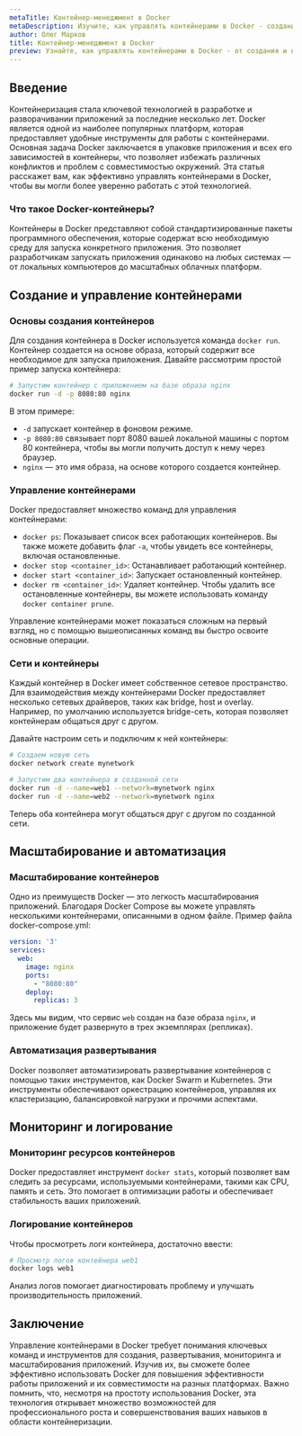 ```yaml
---
metaTitle: Контейнер-менеджмент в Docker
metaDescription: Изучите, как управлять контейнерами в Docker - созданием, развертыванием и мониторингом. Простые примеры и ключевые концепции помогут вам освоить контейнер-менеджмент.
author: Олег Марков
title: Контейнер-менеджмент в Docker
preview: Узнайте, как управлять контейнерами в Docker - от создания и настройки до масштабирования и мониторинга. Давайте разберем основные функции и возможности Docker.
---
```


## Введение

Контейнеризация стала ключевой технологией в разработке и разворачивании приложений за последние несколько лет. Docker является одной из наиболее популярных платформ, которая предоставляет удобные инструменты для работы с контейнерами. Основная задача Docker заключается в упаковке приложения и всех его зависимостей в контейнеры, что позволяет избежать различных конфликтов и проблем с совместимостью окружений. Эта статья расскажет вам, как эффективно управлять контейнерами в Docker, чтобы вы могли более уверенно работать с этой технологией.

### Что такое Docker-контейнеры?

Контейнеры в Docker представляют собой стандартизированные пакеты программного обеспечения, которые содержат всю необходимую среду для запуска конкретного приложения. Это позволяет разработчикам запускать приложения одинаково на любых системах — от локальных компьютеров до масштабных облачных платформ.

## Создание и управление контейнерами

### Основы создания контейнеров

Для создания контейнера в Docker используется команда `docker run`. Контейнер создается на основе образа, который содержит все необходимое для запуска приложения. Давайте рассмотрим простой пример запуска контейнера:

```bash
# Запустим контейнер с приложением на базе образа nginx
docker run -d -p 8080:80 nginx
```

В этом примере:

- `-d` запускает контейнер в фоновом режиме.
- `-p 8080:80` связывает порт 8080 вашей локальной машины с портом 80 контейнера, чтобы вы могли получить доступ к нему через браузер.
- `nginx` — это имя образа, на основе которого создается контейнер.

### Управление контейнерами

Docker предоставляет множество команд для управления контейнерами:

- `docker ps`: Показывает список всех работающих контейнеров. Вы также можете добавить флаг `-a`, чтобы увидеть все контейнеры, включая остановленные.
- `docker stop <container_id>`: Останавливает работающий контейнер.
- `docker start <container_id>`: Запускает остановленный контейнер.
- `docker rm <container_id>`: Удаляет контейнер. Чтобы удалить все остановленные контейнеры, вы можете использовать команду `docker container prune`.

Управление контейнерами может показаться сложным на первый взгляд, но с помощью вышеописанных команд вы быстро освоите основные операции.

### Сети и контейнеры

Каждый контейнер в Docker имеет собственное сетевое пространство. Для взаимодействия между контейнерами Docker предоставляет несколько сетевых драйверов, таких как bridge, host и overlay. Например, по умолчанию используется bridge-сеть, которая позволяет контейнерам общаться друг с другом.

Давайте настроим сеть и подключим к ней контейнеры:

```bash
# Создаем новую сеть
docker network create mynetwork

# Запустим два контейнера в созданной сети
docker run -d --name=web1 --network=mynetwork nginx
docker run -d --name=web2 --network=mynetwork nginx
```

Теперь оба контейнера могут общаться друг с другом по созданной сети. 

## Масштабирование и автоматизация

### Масштабирование контейнеров

Одно из преимуществ Docker — это легкость масштабирования приложений. Благодаря Docker Compose вы можете управлять несколькими контейнерами, описанными в одном файле. Пример файла docker-compose.yml:

```yaml
version: '3'
services:
  web:
    image: nginx
    ports:
      - "8080:80"
    deploy:
      replicas: 3
```

Здесь мы видим, что сервис `web` создан на базе образа `nginx`, и приложение будет развернуто в трех экземплярах (репликах).

### Автоматизация развертывания

Docker позволяет автоматизировать развертывание контейнеров с помощью таких инструментов, как Docker Swarm и Kubernetes. Эти инструменты обеспечивают оркестрацию контейнеров, управляя их кластеризацию, балансировкой нагрузки и прочими аспектами.

## Мониторинг и логирование

### Мониторинг ресурсов контейнеров

Docker предоставляет инструмент `docker stats`, который позволяет вам следить за ресурсами, используемыми контейнерами, такими как CPU, память и сеть. Это помогает в оптимизации работы и обеспечивает стабильность ваших приложений.

### Логирование контейнеров

Чтобы просмотреть логи контейнера, достаточно ввести:

```bash
# Просмотр логов контейнера web1
docker logs web1
```

Анализ логов помогает диагностировать проблему и улучшать производительность приложений.

## Заключение

Управление контейнерами в Docker требует понимания ключевых команд и инструментов для создания, развертывания, мониторинга и масштабирования приложений. Изучив их, вы сможете более эффективно использовать Docker для повышения эффективности работы приложений и их совместимости на разных платформах. Важно помнить, что, несмотря на простоту использования Docker, эта технология открывает множество возможностей для профессионального роста и совершенствования ваших навыков в области контейнеризации.